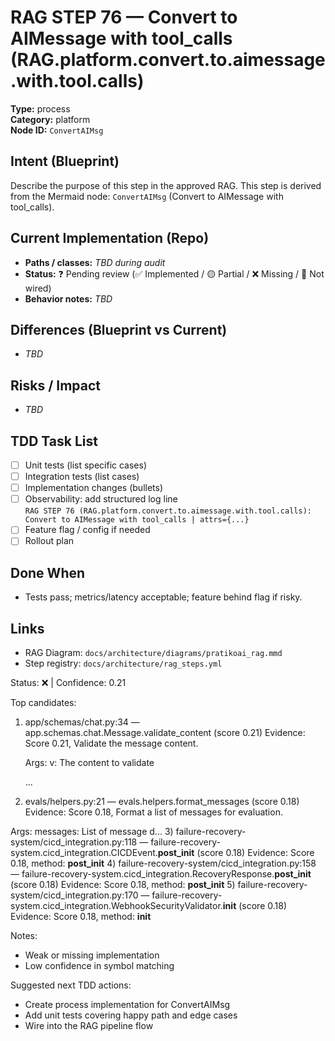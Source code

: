 # RAG STEP 76 — Convert to AIMessage with tool_calls (RAG.platform.convert.to.aimessage.with.tool.calls)

**Type:** process  
**Category:** platform  
**Node ID:** `ConvertAIMsg`

## Intent (Blueprint)
Describe the purpose of this step in the approved RAG. This step is derived from the Mermaid node: `ConvertAIMsg` (Convert to AIMessage with tool_calls).

## Current Implementation (Repo)
- **Paths / classes:** _TBD during audit_
- **Status:** ❓ Pending review (✅ Implemented / 🟡 Partial / ❌ Missing / 🔌 Not wired)
- **Behavior notes:** _TBD_

## Differences (Blueprint vs Current)
- _TBD_

## Risks / Impact
- _TBD_

## TDD Task List
- [ ] Unit tests (list specific cases)
- [ ] Integration tests (list cases)
- [ ] Implementation changes (bullets)
- [ ] Observability: add structured log line  
  `RAG STEP 76 (RAG.platform.convert.to.aimessage.with.tool.calls): Convert to AIMessage with tool_calls | attrs={...}`
- [ ] Feature flag / config if needed
- [ ] Rollout plan

## Done When
- Tests pass; metrics/latency acceptable; feature behind flag if risky.

## Links
- RAG Diagram: `docs/architecture/diagrams/pratikoai_rag.mmd`
- Step registry: `docs/architecture/rag_steps.yml`


<!-- AUTO-AUDIT:BEGIN -->
Status: ❌  |  Confidence: 0.21

Top candidates:
1) app/schemas/chat.py:34 — app.schemas.chat.Message.validate_content (score 0.21)
   Evidence: Score 0.21, Validate the message content.

    Args:
        v: The content to validate

   ...
2) evals/helpers.py:21 — evals.helpers.format_messages (score 0.18)
   Evidence: Score 0.18, Format a list of messages for evaluation.

Args:
    messages: List of message d...
3) failure-recovery-system/cicd_integration.py:118 — failure-recovery-system.cicd_integration.CICDEvent.__post_init__ (score 0.18)
   Evidence: Score 0.18, method: __post_init__
4) failure-recovery-system/cicd_integration.py:158 — failure-recovery-system.cicd_integration.RecoveryResponse.__post_init__ (score 0.18)
   Evidence: Score 0.18, method: __post_init__
5) failure-recovery-system/cicd_integration.py:170 — failure-recovery-system.cicd_integration.WebhookSecurityValidator.__init__ (score 0.18)
   Evidence: Score 0.18, method: __init__

Notes:
- Weak or missing implementation
- Low confidence in symbol matching

Suggested next TDD actions:
- Create process implementation for ConvertAIMsg
- Add unit tests covering happy path and edge cases
- Wire into the RAG pipeline flow
<!-- AUTO-AUDIT:END -->